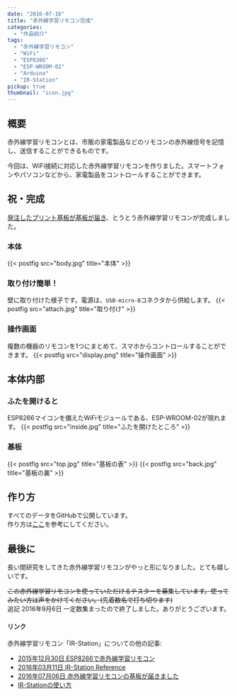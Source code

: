```yaml
---
date: "2016-07-18"
title: "赤外線学習リモコン完成"
categories:
  - "作品紹介"
tags:
  - "赤外線学習リモコン"
  - "WiFi"
  - "ESP8266"
  - "ESP-WROOM-02"
  - "Arduino"
  - "IR-Station"
pickup: true
thumbnail: "icon.jpg"
---
```


## 概要

赤外線学習リモコンとは、市販の家電製品などのリモコンの赤外線信号を記憶し、送信することができるものです。

今回は、WiFi接続に対応した赤外線学習リモコンを作りました。スマートフォンやパソコンなどから、家電製品をコントロールすることができます。

<!--more-->

## 祝・完成

[発注したプリント基板が基板が届き](/posts/2016-07-06-ir-station-board/)、とうとう赤外線学習リモコンが完成しました。

### 本体

{{< postfig src="body.jpg" title="本体" >}}

### 取り付け簡単！

壁に取り付けた様子です。電源は、`USB-micro-B`コネクタから供給します。
{{< postfig src="attach.jpg" title="取り付け" >}}

### 操作画面

複数の機器のリモコンを1つにまとめて、スマホからコントロールすることができます。
{{< postfig src="display.png" title="操作画面" >}}

## 本体内部

### ふたを開けると

ESP8266マイコンを備えたWiFiモジュールである、ESP-WROOM-02が現れます。
{{< postfig src="inside.jpg" title="ふたを開けたところ" >}}

### 基板

{{< postfig src="top.jpg" title="基板の表" >}}
{{< postfig src="back.jpg" title="基板の裏" >}}

## 作り方

すべてのデータをGitHubで公開しています。  
作り方は[ここ](https://github.com/kerikun11/IR-station)を参考にしてください。

## 最後に

長い間研究をしてきた赤外線学習リモコンがやっと形になりました。とても嬉しいです。

~~この赤外線学習リモコンを使っていただけるテスターを募集しています。使ってみたい方は声をかけてください。(先着数名で打ち切ります)~~  
追記 2016年9月6日 一定数集まったので終了しました。ありがとうございます。


#### リンク

赤外線学習リモコン「IR-Station」についての他の記事:

  * [2015年12月30日 ESP8266で赤外線学習リモコン](/posts/2015-12-30-ir-station/)
  * [2016年03月11日 IR-Station Reference](/posts/2016-03-11-ir-station-reference/)
  * [2016年07月06日 赤外線学習リモコンの基板が届きました](/posts/2016-07-06-ir-station-board/)
  * [IR-Stationの使い方](/posts/2016-07-25-how-to-use-ir-station/)

